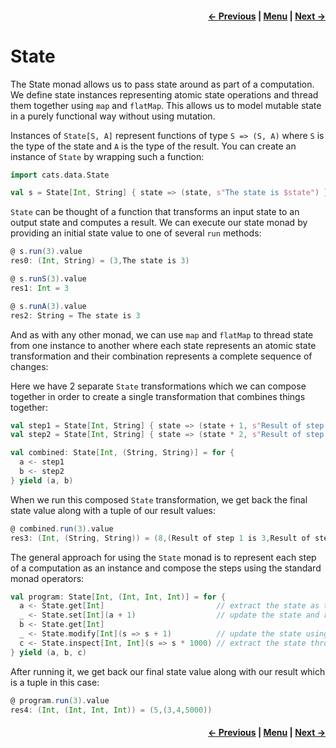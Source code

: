 <h4 align="right">
    <a href="lesson4_7_kleisli.md">← Previous</a> |
    <a href="../../../../README.md">Menu</a> |
    <a href="lesson4_9_monad_transformers.md">Next →</a>
</h4>

<h1>State</h1>

The State monad allows us to pass state around as part of a computation. We define state instances representing atomic 
state operations and thread them together using `map` and `flatMap`. This allows us to model mutable state in a purely 
functional way without using mutation.

Instances of `State[S, A]` represent functions of type `S => (S, A)` where `S` is the type of the state and `A` is the 
type of the result. You can create an instance of `State` by wrapping such a function:

```scala
import cats.data.State

val s = State[Int, String] { state => (state, s"The state is $state") }
```

`State` can be thought of a function that transforms an input state to an output state and computes a result. We can 
execute our state monad by providing an initial state value to one of several `run` methods:

```scala
@ s.run(3).value
res0: (Int, String) = (3,The state is 3)

@ s.runS(3).value
res1: Int = 3

@ s.runA(3).value
res2: String = The state is 3
```

And as with any other monad, we can use `map` and `flatMap` to thread state from one instance to another where each 
state represents an atomic state transformation and their combination represents a complete sequence of changes:

Here we have 2 separate `State` transformations which we can compose together in order to create a single transformation
that combines things together:

```scala
val step1 = State[Int, String] { state => (state + 1, s"Result of step 1 is $state") }
val step2 = State[Int, String] { state => (state * 2, s"Result of step 2 is $state") }

val combined: State[Int, (String, String)] = for {
  a <- step1
  b <- step2
} yield (a, b)
```

When we run this composed `State` transformation, we get back the final state value along with a tuple of our result
values:

```scala
@ combined.run(3).value
res3: (Int, (String, String)) = (8,(Result of step 1 is 3,Result of step 2 is 4))
```

The general approach for using the `State` monad is to represent each step of a computation as an instance and compose 
the steps using the standard monad operators:

```scala
val program: State[Int, (Int, Int, Int)] = for {
  a <- State.get[Int]                         // extract the state as the result
  _ <- State.set[Int](a + 1)                  // update the state and return `Unit` as the result
  b <- State.get[Int]
  _ <- State.modify[Int](s => s + 1)          // update the state using a function
  c <- State.inspect[Int, Int](s => s * 1000) // extract the state through a transformation function
} yield (a, b, c)
```

After running it, we get back our final state value along with our result which is a tuple in this case:

```scala
@ program.run(3).value
res4: (Int, (Int, Int, Int)) = (5,(3,4,5000))
```

<h4 align="right">
    <a href="lesson4_7_kleisli.md">← Previous</a> |
    <a href="../../../../README.md">Menu</a> |
    <a href="lesson4_9_monad_transformers.md">Next →</a>
</h4>